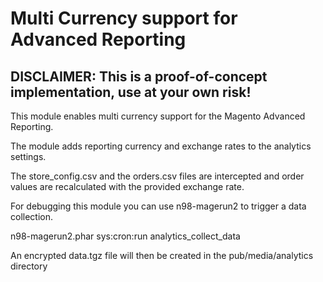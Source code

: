 # Multi Currency support for Advanced Reporting  

## DISCLAIMER: This is a proof-of-concept implementation, use at your own risk!

This module enables multi currency support for the Magento Advanced Reporting.  

The module adds reporting currency and exchange rates to the analytics settings.  

The store_config.csv and the orders.csv files are intercepted and order values are recalculated with the provided exchange rate.  

For debugging this module you can use n98-magerun2 to trigger a data collection.  

n98-magerun2.phar sys:cron:run analytics_collect_data  

An encrypted data.tgz file will then be created in the pub/media/analytics directory
